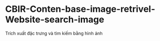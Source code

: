 # CBIR-Conten-base-image-retrivel-Website-search-image
 Trích xuất đặc trưng và tìm kiếm bằng hình ảnh
